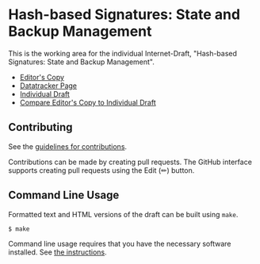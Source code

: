 # Hash-based Signatures: State and Backup Management

This is the working area for the individual Internet-Draft, "Hash-based Signatures: State and Backup Management".

* [Editor's Copy](https://hbs-guidance.github.io/draft-hbs-state/#go.draft-wiggers-hbs-state.html)
* [Datatracker Page](https://datatracker.ietf.org/doc/draft-wiggers-hbs-state)
* [Individual Draft](https://datatracker.ietf.org/doc/html/draft-wiggers-hbs-state)
* [Compare Editor's Copy to Individual Draft](https://hbs-guidance.github.io/draft-hbs-state/#go.draft-wiggers-hbs-state.diff)


## Contributing

See the
[guidelines for contributions](https://github.com/hbs-guidance/draft-hbs-state/blob//CONTRIBUTING.md).

Contributions can be made by creating pull requests.
The GitHub interface supports creating pull requests using the Edit (✏) button.


## Command Line Usage

Formatted text and HTML versions of the draft can be built using `make`.

```sh
$ make
```

Command line usage requires that you have the necessary software installed.  See
[the instructions](https://github.com/martinthomson/i-d-template/blob/main/doc/SETUP.md).

